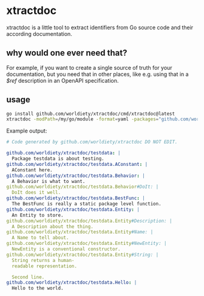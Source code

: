 # xtractdoc

xtractdoc is a little tool to extract identifiers from Go source code and their according documentation.

## why would one ever need that?

For example, if you want to create a single source of truth for your documentation, but you need that
in other places, like e.g. using that in a _$ref_ description in an OpenAPI specification.

## usage

```bash
go install github.com/worldiety/xtractdoc/cmd/xtractdoc@latest
xtractdoc -modPath=/my/go/module -format=yaml -packages="github.com/worldiety/xtractdoc/testdata;github.com/worldiety/xtractdoc/testdata/v1" -pkgSep=- > godoc.yaml
```

Example output:

```yaml
# Code generated by github.com/worldiety/xtractdoc DO NOT EDIT.

github.com/worldiety/xtractdoc/testdata: |
  Package testdata is about testing.
github.com/worldiety/xtractdoc/testdata.AConstant: |
  AConstant here.
github.com/worldiety/xtractdoc/testdata.Behavior: |
  A Behavior is what to want.
github.com/worldiety/xtractdoc/testdata.Behavior#DoIt: |
  DoIt does it well.
github.com/worldiety/xtractdoc/testdata.BestFunc: |
  The BestFunc is really a static package level function.
github.com/worldiety/xtractdoc/testdata.Entity: |
  An Entity to store.
github.com/worldiety/xtractdoc/testdata.Entity#Description: |
  A Description about the thing.
github.com/worldiety/xtractdoc/testdata.Entity#Name: |
  A Name to tell about.
github.com/worldiety/xtractdoc/testdata.Entity#NewEntity: |
  NewEntity is a conventional constructor.
github.com/worldiety/xtractdoc/testdata.Entity#String: |
  String returns a human-
  readable representation.

  Second line.
github.com/worldiety/xtractdoc/testdata.Hello: |
  Hello to the world.


```